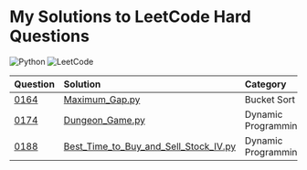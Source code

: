 # My Solutions to LeetCode Hard Questions

![Python](https://img.shields.io/badge/python-3670A0?style=for-the-badge&logo=python&logoColor=ffdd54)
![LeetCode](https://img.shields.io/badge/LeetCode-000000?style=for-the-badge&logo=LeetCode&logoColor=#d16c06)

| Question | Solution | Category |
| :---- | :---- | :---- |
| [0164](https://leetcode.com/problems/maximum-gap/) | [Maximum_Gap.py](0164_Maximum_Gap.py) | Bucket Sort |
| [0174](https://leetcode.com/problems/dungeon-game/) | [Dungeon_Game.py](0174_Dungeon_Game.py) | Dynamic Programming |
| [0188](https://leetcode.com/problems/best-time-to-buy-and-sell-stock-iv/) | [Best_Time_to_Buy_and_Sell_Stock_IV.py](0188_Best_Time_to_Buy_and_Sell_Stock_IV.py) | Dynamic Programming |